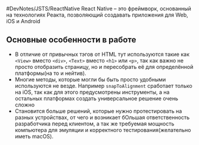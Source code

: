 #DevNotes/JSTS/ReactNative
React Native – это фреймворк, основанный на технологиях Реакта, позволяющий создавать приложения для Web, iOS и Android

## Основные особенности в работе
- В отличие от привычных тэгов от HTML тут используются такие как `<View>` вместо `<div>`, `<Text>` вместо `<h1>` или `<p>`, так как важно не просто отобразить страницу, но и пересобрать её для определённой платформы(на то и нейтив).
- Многие методы, которые могли бы быть просто удобными используются не везде. Например `snapToAlignment` сработает только на iOS, так как для этого предусмотрены инструменты, а на остальных платформах создать универсальное решение очень сложно
- Становится больше решений, которые нужно протестировать на разных устройствах, от чего и возникает бОльшая ответственность разработчика перед клиентом, а так же требуемая мощность компьютера для эмуляции и корректного тестирования(желательно иметь macOS).